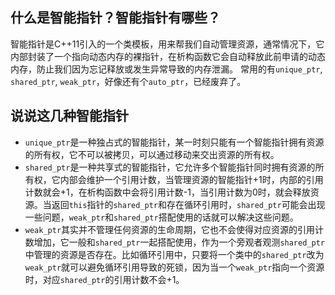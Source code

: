 ## 什么是智能指针？智能指针有哪些？
智能指针是C++11引入的一个类模板，用来帮我们自动管理资源，通常情况下，它内部封装了一个指向动态内存的裸指针，在析构函数它会自动释放此前申请的动态内存，防止我们因为忘记释放或发生异常导致的内存泄漏。
常用的有`unique_ptr`, `shared_ptr`, `weak_ptr`，好像还有个`auto_ptr`，已经废弃了。

##  说说这几种智能指针
- `unique_ptr`是一种独占式的智能指针，某一时刻只能有一个智能指针拥有资源的所有权，它不可以被拷贝，可以通过移动来交出资源的所有权。
- `shared_ptr`是一种共享式的智能指针，它允许多个智能指针同时拥有资源的所有权，它内部会维护一个引用计数，当管理资源的智能指针+1时，内部的引用计数就会+1，在析构函数中会将引用计数-1，当引用计数为0时，就会释放资源。当返回`this`指针的`shared_ptr`和存在循环引用时，`shared_ptr`可能会出现一些问题，`weak_ptr`和`shared_ptr`搭配使用的话就可以解决这些问题。
- `weak_ptr`其实并不管理任何资源的生命周期，它也不会使得对应资源的引用计数增加，它一般和`shared_ptr`一起搭配使用，作为一个旁观者观测`shared_ptr`中管理的资源是否存在。比如循环引用中，只要将一个类中的`shared_ptr`改为`weak_ptr`就可以避免循环引用导致的死锁，因为当一个`weak_ptr`指向一个资源时，对应`shared_ptr`的引用计数不会+1。